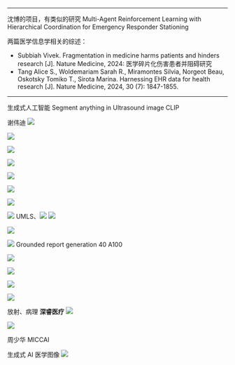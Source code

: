 













---
沈博的项目，有类似的研究 Multi-Agent Reinforcement Learning with Hierarchical Coordination for Emergency Responder Stationing

两篇医学信息学相关的综述：
- Subbiah Vivek. Fragmentation in medicine harms patients and hinders research [J]. Nature Medicine, 2024: 医学碎片化伤害患者并阻碍研究
- Tang Alice S., Woldemariam Sarah R., Miramontes Silvia, Norgeot Beau, Oskotsky Tomiko T., Sirota Marina. Harnessing EHR data for health research [J]. Nature Medicine, 2024, 30 (7): 1847-1855.

---
生成式人工智能
Segment anything in Ultrasound image
CLIP 

谢伟迪
![](static/image-20240627143146735.png)

![](static/image-20240627143349023.png)

![](static/image-20240627143629415.png)

![](static/image-20240627143843189.png)

![](static/image-20240627144019039.png)

![](static/image-20240627144119895.png)

![](static/image-20240627144146821.png)

![](static/image-20240627144359928.png)
UMLS、![](static/image-20240627144537726.png)
![](static/image-20240627144711169.png)

![](static/image-20240627144811009.png)

![](static/image-20240627144839778.png)
Grounded report generation
40  A100

![](static/image-20240627145354227.png)


![](static/image-20240627161626593.png)

![](static/image-20240627161840185.png)

![](static/image-20240627162033224.png)

放射、病理
**深睿医疗**
![](static/image-20240627162723066.png)

![](static/image-20240627162755713.png)

周少华
MICCAI

生成式 AI 医学图像
![](static/image-20240627164907953.png)

